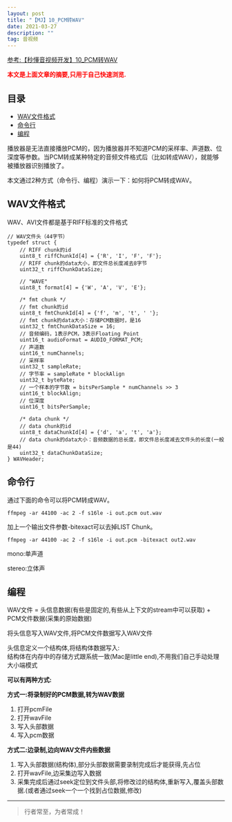 ```yaml
---
layout: post
title: "【MJ】10_PCM转WAV"
date: 2021-03-27
description: ""
tag: 音视频
---
```



[参考:【秒懂音视频开发】10_PCM转WAV](https://www.cnblogs.com/mjios/p/14582270.html)

<span style="font-weight:bold;color:red;">本文是上面文章的摘要,只用于自己快速浏览.</span>


## 目录

* [WAV文件格式](#content1)
* [命令行](#content2)
* [编程](#content3)



播放器是无法直接播放PCM的，因为播放器并不知道PCM的采样率、声道数、位深度等参数。当PCM转成某种特定的音频文件格式后（比如转成WAV），就能够被播放器识别播放了。

本文通过2种方式（命令行、编程）演示一下：如何将PCM转成WAV。

<!-- ************************************************ -->
## <a id="content1"></a>WAV文件格式


WAV、AVI文件都是基于RIFF标准的文件格式

```
// WAV文件头（44字节）
typedef struct {
    // RIFF chunk的id
    uint8_t riffChunkId[4] = {'R', 'I', 'F', 'F'};
    // RIFF chunk的data大小，即文件总长度减去8字节
    uint32_t riffChunkDataSize;

    // "WAVE"
    uint8_t format[4] = {'W', 'A', 'V', 'E'};

    /* fmt chunk */
    // fmt chunk的id
    uint8_t fmtChunkId[4] = {'f', 'm', 't', ' '};
    // fmt chunk的data大小：存储PCM数据时，是16
    uint32_t fmtChunkDataSize = 16;
    // 音频编码，1表示PCM，3表示Floating Point
    uint16_t audioFormat = AUDIO_FORMAT_PCM;
    // 声道数
    uint16_t numChannels;
    // 采样率
    uint32_t sampleRate;
    // 字节率 = sampleRate * blockAlign
    uint32_t byteRate;
    // 一个样本的字节数 = bitsPerSample * numChannels >> 3
    uint16_t blockAlign;
    // 位深度
    uint16_t bitsPerSample;

    /* data chunk */
    // data chunk的id
    uint8_t dataChunkId[4] = {'d', 'a', 't', 'a'};
    // data chunk的data大小：音频数据的总长度，即文件总长度减去文件头的长度(一般是44)
    uint32_t dataChunkDataSize;
} WAVHeader;
``` 


<!-- ************************************************ -->
## <a id="content2"></a>命令行

通过下面的命令可以将PCM转成WAV。

```
ffmpeg -ar 44100 -ac 2 -f s16le -i out.pcm out.wav
```

加上一个输出文件参数-bitexact可以去掉LIST Chunk。

```
ffmpeg -ar 44100 -ac 2 -f s16le -i out.pcm -bitexact out2.wav
```

mono:单声道     

stereo:立体声      


<!-- ************************************************ -->
## <a id="content3"></a>编程

WAV文件 = 头信息数据(有些是固定的,有些从上下文的stream中可以获取) + PCM文件数据(采集的原始数据)

将头信息写入WAV文件,将PCM文件数据写入WAV文件

头信息定义一个结构体,将结构体数据写入:      
结构体在内存中的存储方式跟系统一致(Mac是little end),不用我们自己手动处理大小端模式   

**可以有两种方式:**

**方式一:将录制好的PCM数据,转为WAV数据**

1. 打开pcmFile
2. 打开wavFile
3. 写入头部数据
4. 写入pcm数据



**方式二:边录制,边向WAV文件内些数据**

1. 写入头部数据(结构体),部分头部数据需要录制完成后才能获得,先占位
2. 打开wavFile,边采集边写入数据
3. 采集完成后通过seek定位到文件头部,将修改过的结构体,重新写入,覆盖头部数据.(或者通过seek一个一个找到占位数据,修改)



----------
>  行者常至，为者常成！


